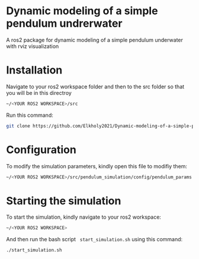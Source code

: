# Dynamic modeling of a simple pendulum undrerwater
A ros2 package for dynamic modeling of a simple pendulum underwater with rviz visualization

# Installation #
Navigate to your ros2 workspace folder and then to the src folder so that you will be in this directroy

```bash
~/<YOUR ROS2 WORKSPACE>/src
```

Run this command:

```bash
git clone https://github.com/Elkholy2021/Dynamic-modeling-of-a-simple-pendulum-undrerwater.git
```

# Configuration #
To modify the simulation parameters, kindly open this file to modifiy them:
```bash
~/<YOUR ROS2 WORKSPACE>/src/pendulum_simulation/config/pendulum_params.yaml
```


# Starting the simulation #
To start the simulation, kindly navigate to your ros2 workspace:
```bash
~/<YOUR ROS2 WORKSPACE>
```
And then run the bash script ``` start_simulation.sh``` using this command:
```bash
./start_simulation.sh
```

